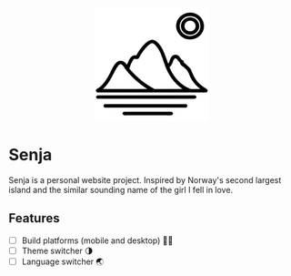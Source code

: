 <p align="center">
    <img alt="logo" width="200" height="200" src="assets/senja.svg">
</p>

# Senja

Senja is a personal website project. Inspired by Norway's second largest island and the similar sounding name of the girl I fell in love.

## Features

- [ ] Build platforms (mobile and desktop) 👷‍♀️
- [ ] Theme switcher 🌗
- [ ] Language switcher 🌏